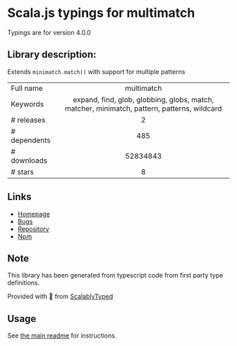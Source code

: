 
# Scala.js typings for multimatch

Typings are for version 4.0.0

## Library description:
Extends `minimatch.match()` with support for multiple patterns

|                    |                 |
| ------------------ | :-------------: |
| Full name          | multimatch |
| Keywords           | expand, find, glob, globbing, globs, match, matcher, minimatch, pattern, patterns, wildcard |
| # releases         | 2 |
| # dependents       | 485 |
| # downloads        | 52834843 |
| # stars            | 8 |

## Links
- [Homepage](https://github.com/sindresorhus/multimatch#readme)
- [Bugs](https://github.com/sindresorhus/multimatch/issues)
- [Repository](https://github.com/sindresorhus/multimatch)
- [Npm](https://www.npmjs.com/package/multimatch)
    


## Note
This library has been generated from typescript code from first party type definitions.

Provided with :purple_heart: from [ScalablyTyped](https://github.com/oyvindberg/ScalablyTyped)

## Usage
See [the main readme](../../readme.md) for instructions.


